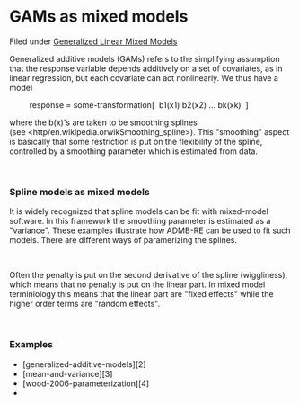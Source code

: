 #  GAMs as mixed models

Filed under [Generalized Linear Mixed Models][1]

Generalized additive models (GAMs) refers to the simplifying assumption that the response variable depends additively on a set of covariates, as in linear regression, but each covariate can act nonlinearly. We thus have a model 

         response = some-transformation[  b1(x1) b2(x2) ... bk(xk)  ]

where the b(x)'s are taken to be smoothing splines (see <http/en.wikipedia.orwikSmoothing_spline>). This "smoothing" aspect is basically that some restriction is put on the flexibility of the spline, controlled by a smoothing parameter which is estimated from data.

 

### Spline models as mixed models

It is widely recognized that spline models can be fit with mixed-model software. In this framework the smoothing parameter is estimated as a "variance". These examples illustrate how ADMB-RE can be used to fit such models. There are different ways of paramerizing the splines.

 

Often the penalty is put on the second derivative of the spline (wiggliness), which means that no penalty is put on the linear part. In mixed model terminiology this means that the linear part are "fixed effects" while the higher order terms are "random effects".

 

### Examples
* [generalized-additive-models][2]
* [mean-and-variance][3]
* [wood-2006-parameterization][4]
* 
[1]: ./../
[1]: ./
[1]: ./
